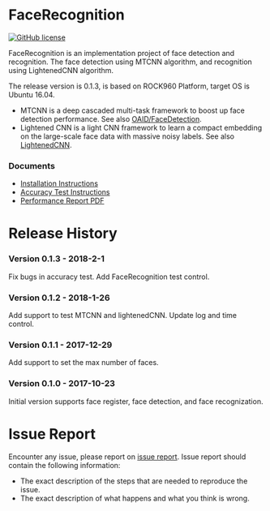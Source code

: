 # FaceRecognition
[![GitHub license](http://dmlc.github.io/img/apache2.svg)](./LICENSE)

FaceRecognition is an implementation project of face detection and  recognition. The face detection using MTCNN algorithm, and recognition using LightenedCNN algorithm. 

The release version is 0.1.3, is based on ROCK960 Platform, target OS is Ubuntu 16.04.

* MTCNN is a deep cascaded multi-task framework to boost up face detection performance. See also [OAID/FaceDetection](https://github.com/OAID/FaceDetection).
* Lightened CNN is a light CNN framework to learn a compact embedding on the large-scale face data with massive noisy labels. See also [LightenedCNN](https://github.com/AlfredXiangWu/face_verification_experiment).

### Documents
* [Installation Instructions](installation.md)
* [Accuracy Test Instructions](accuracy_test_instruction.md)
* [Performance Report PDF](performance_report.pdf)

# Release History

### Version 0.1.3 - 2018-2-1
   
  Fix bugs in accuracy test.
  Add FaceRecognition test control.

### Version 0.1.2 - 2018-1-26
   
  Add support to test MTCNN and lightenedCNN.
  Update log and time control.

### Version 0.1.1 - 2017-12-29 
   
  Add support to set the max number of faces.

### Version 0.1.0 - 2017-10-23 
   
  Initial version supports face register, face detection, and face recognization. 

# Issue Report
Encounter any issue, please report on [issue report](https://github.com/OAID/FaceRecognition/issues). Issue report should contain the following information:

* The exact description of the steps that are needed to reproduce the issue. 
* The exact description of what happens and what you think is wrong. 
